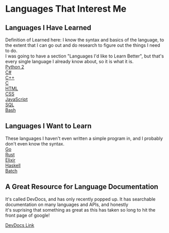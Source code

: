 # Languages That Interest Me

## Languages I Have Learned
Definition of Learned here: I know the syntax and basics of the language, to the extent that I can go out and do research to figure out the things I need to do.  
I was going to have a section "Languages I'd like to Learn Better", but that's every single language I already know about, so it is what it is.  
[Python 2](https://docs.python.org/2/)    
[C#](https://msdn.microsoft.com/en-us/library/kx37x362.aspx)  
[C++](http://www.cplusplus.com/doc/)  
[C](https://www.gnu.org/software/gnu-c-manual/gnu-c-manual.html)  
[HTML](https://www.w3schools.com/html/)  
[CSS](https://www.w3schools.com/css/)  
[JavaScript](https://www.w3schools.com/js/)  
[SQL](https://www.w3schools.com/sql/)  
[Bash](https://tiswww.case.edu/php/chet/bash/bashref.html)  

## Languages I Want to Learn
These languages I haven't even written a simple program in, and I probably don't even know the syntax.  
[Go](https://golang.org/doc/)  
[Rust](https://doc.rust-lang.org/)  
[Elixir](http://elixir-lang.org/docs.html)  
[Haskell](https://www.haskell.org/documentation)  
[Batch](https://en.wikibooks.org/wiki/Windows_Batch_Scripting)

## A Great Resource for Language Documentation
It's called DevDocs, and has only recently popped up. It has searchable documentation on many languages and APIs, and honestly   
it's suprising that something as great as this has taken so long to hit the front page of google!  

[DevDocs Link](http://devdocs.io/)
